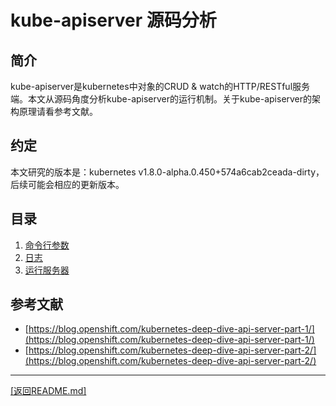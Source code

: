 kube-apiserver 源码分析
==========================================================
## 简介
kube-apiserver是kubernetes中对象的CRUD & watch的HTTP/RESTful服务端。本文从源码角度分析kube-apiserver的运行机制。关于kube-apiserver的架构原理请看参考文献。
## 约定
本文研究的版本是：kubernetes v1.8.0-alpha.0.450+574a6cab2ceada-dirty，后续可能会相应的更新版本。
## 目录
1. [命令行参数](/flag/flag.md)
2. [日志](/log/log.md)
3. [运行服务器](/run/run.md)
## 参考文献
* [https://blog.openshift.com/kubernetes-deep-dive-api-server-part-1/](https://blog.openshift.com/kubernetes-deep-dive-api-server-part-1/)
* [https://blog.openshift.com/kubernetes-deep-dive-api-server-part-2/](https://blog.openshift.com/kubernetes-deep-dive-api-server-part-2/)

_______________________________________________________________________
[[返回README.md]](../README.md)